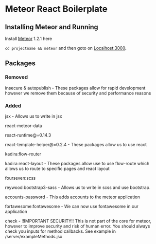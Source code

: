 # Meteor React Boilerplate

## Installing Meteor and Running

Install [Meteor](https://www.meteor.com/install) 1.2.1 here

`cd projectname && meteor` and then goto on [Localhost:3000](http://localhost:3000).

## Packages

### Removed
insecure & autopublish -
These packages allow for rapid development however we remove them because of security and performance reasons

### Added
jsx - Allows us to write in jsx


react-meteor-data

react-runtime@=0.14.3

react-template-helper@=0.2.4 -
These packages allow us to use react

kadira:flow-router

kadira:react-layout -
These packages allow use to use flow-route which allows us to route to specific
pages and react layout


fourseven:scss

reywood:bootstrap3-sass -
Allows us to write in scss and use bootstrap.

accounts-password -
This adds accounts to the meteor application

fortawesome:fontawesome -
We can now use fontawesome in our application

check -  !!IMPORTANT SECURITY!!
This is not part of the core for meteor, however to improve security and risk of
human error. You should always check you inputs for method callbacks.
See example in /server/exampleMethods.jsx
